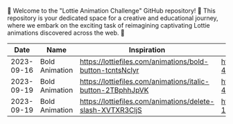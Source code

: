 👋 Welcome to the "Lottie Animation Challenge" GitHub repository! 🌟
This repository is your dedicated space for a creative and educational journey,
where we embark on the exciting task of reimagining captivating Lottie animations discovered across the web. 🚀

| Date |Name|Inspiration | My Creation |
| --------------------------------------| -------|-------------------------|--------------------------------------------------------------------------------------------------|
| 2023-09-16 | Bold Animation | https://lottiefiles.com/animations/bold-button-tcntsNclyr  | https://app.lottiefiles.com/animation/6cde3996-4c60-4690-8b89-189092dfb925  |
| 2023-09-19| Bold Animation |  https://lottiefiles.com/animations/italic-button-2TBphhJpVK |https://app.lottiefiles.com/animation/48174922-4180-4a62-a4d0-80b3444ecaa0 |
| 2023-09-19| Bold Animation | https://lottiefiles.com/animations/delete-slash-XVTXR3CljS |https://app.lottiefiles.com/animation/c343eb2a-16c8-451f-8377-e8d613e4ad35 |
